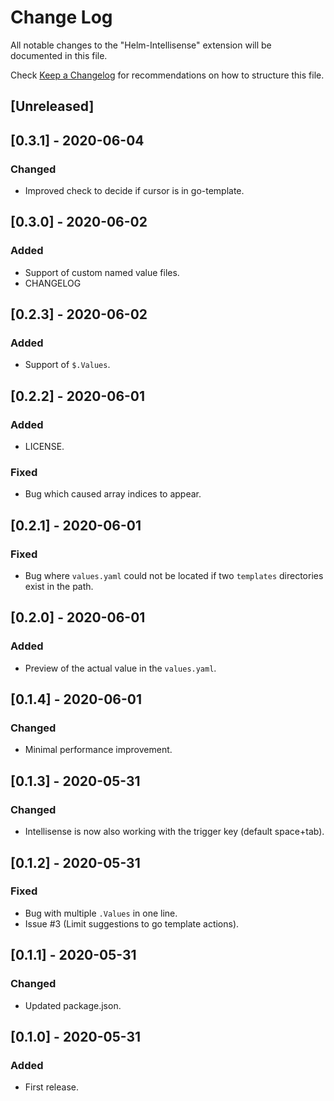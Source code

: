 # Change Log

All notable changes to the "Helm-Intellisense" extension will be documented in this file.

Check [Keep a Changelog](http://keepachangelog.com/) for recommendations on how to structure this file.

## [Unreleased]

## [0.3.1] - 2020-06-04
### Changed
- Improved check to decide if cursor is in go-template.

## [0.3.0] - 2020-06-02
### Added
- Support of custom named value files.
- CHANGELOG

## [0.2.3] - 2020-06-02
### Added
- Support of `$.Values`.

## [0.2.2] - 2020-06-01
### Added
- LICENSE.

### Fixed
- Bug which caused array indices to appear.

## [0.2.1] - 2020-06-01
### Fixed
- Bug where `values.yaml` could not be located if two `templates` directories exist in the path.

## [0.2.0] - 2020-06-01
### Added
- Preview of the actual value in the `values.yaml`.

## [0.1.4] - 2020-06-01
### Changed
- Minimal performance improvement.

## [0.1.3] - 2020-05-31
### Changed
- Intellisense is now also working with the trigger key (default space+tab).

## [0.1.2] - 2020-05-31
### Fixed
- Bug with multiple `.Values` in one line.
- Issue #3 (Limit suggestions to go template actions).

## [0.1.1] - 2020-05-31
### Changed
- Updated package.json.

## [0.1.0] - 2020-05-31
### Added
- First release.
